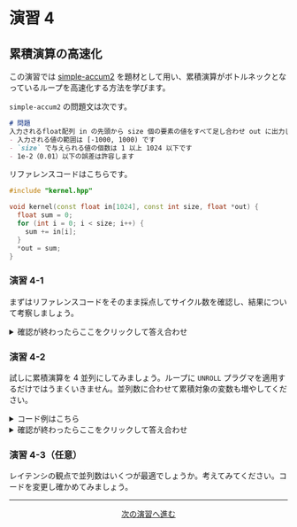 # 演習 4

## 累積演算の高速化

この演習では [simple-accum2](https://acri-vhls-challenge.web.app/challenge/simple-accum2) を題材として用い、累積演算がボトルネックとなっているループを高速化する方法を学びます。

`simple-accum2` の問題文は次です。

```markdown
# 問題
入力されるfloat配列 in の先頭から size 個の要素の値をすべて足し合わせ out に出力してください。ただし、以下であることとします。
- 入力される値の範囲は [-1000, 1000) です
- `size` で与えられる値の個数は 1 以上 1024 以下です
- 1e-2（0.01）以下の誤差は許容します
```

リファレンスコードはこちらです。

```cpp
#include "kernel.hpp"

void kernel(const float in[1024], const int size, float *out) {
  float sum = 0;
  for (int i = 0; i < size; i++) {
    sum += in[i];
  }
  *out = sum;
}
```

### 演習 4-1

まずはリファレンスコードをそのまま採点してサイクル数を確認し、結果について考察しましょう。

<details>
  <summary>確認が終わったらここをクリックして答え合わせ</summary>
  
  リファレンスコードを採点すると次のような結果になります。

  ```
  Bytes of kernel code: 267
  CSim: Pass
  HLS: Pass
  CoSim: Pass
  Resource usage
    FF   : 1800
    LUT  : 2770
    DSP  : 2
    BRAM : 0
    URAM : 0
  Clock period (ns): 1.532
  Clock frequency (MHz): 652
  Simulation cycle: 13531
  Simulation time (ns): 20729.492
  ```
  
  ループがパイプライン化されているにもかかわらず、ループ 1 回あたり 13 サイクルほどかかっていることが分かります。累積演算（float どうしの足し算）がボトルネックになってパイプラインの II（Initiation Interval）が 13 になったためです。これは HLS のログで確認できます。

  ```
  Pipelining result : Target II = NA, Final II = 13, Depth = 16, loop 'VITIS_LOOP_5_1'
  ```

  `simple-accum2` で設定されているクロック周期は 2ns で、これから計算するとクロック周波数は 500MHz です。上記は 500MHz で float の加算を行うには 13 サイクルほどかかることを意味します。この float 加算器のレイテンシを短縮することはできませんので、加算器の数を増やして性能を向上することを考えます。
</details>

### 演習 4-2

試しに累積演算を 4 並列にしてみましょう。ループに `UNROLL` プラグマを適用するだけではうまくいきません。並列数に合わせて累積対象の変数も増やしてください。

<details>
  <summary>コード例はこちら</summary>
  
  並列数を 4 にした場合がこちらです。

  ```cpp
  #include "kernel.hpp"

  void kernel(const float in[1024], const int size, float *out) {
    float sum[4] = {};
    for (int i = 0; i < size; i++) {
  #pragma HLS UNROLL factor=4 skip_exit_check
      sum[i % 4] += in[i];
    }
    *out = sum[0] + sum[1] + sum[2] + sum[3];
  }
  ```
</details>

<details>
  <summary>確認が終わったらここをクリックして答え合わせ</summary>
  
  上記のコード例を採点すると次の結果になります。

  ```
  Bytes of kernel code: 337
  CSim: Pass
  HLS: Pass
  CoSim: Pass
  Resource usage
    FF   : 2665
    LUT  : 3793
    DSP  : 2
    BRAM : 0
    URAM : 0
  Clock period (ns): 1.532
  Clock frequency (MHz): 652
  Simulation cycle: 3604
  Simulation time (ns): 5521.328
  ```

  並列化した分だけ高速化したことが分かります。それと同時に演算器を並列化したことでリソース使用量も増えていることが分かります。
</details>

### 演習 4-3（任意）

レイテンシの観点で並列数はいくつが最適でしょうか。考えてみてください。コードを変更し確かめてみましょう。

<hr>
<p align="center"><a href="../lab5-cache/">次の演習へ進む</a></p>